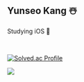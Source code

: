 <div>

## Yunseo Kang ☃️
Studying iOS 

<br> 

<div>

[![Solved.ac Profile](http://mazassumnida.wtf/api/v2/generate_badge?boj=dbstj16)](https://solved.ac/dbstj16/)

</div>

<a href="https://github.com/devxb/gitanimals">
  <img src="https://render.gitanimals.org/farms/yungu0010"/>
</a>
